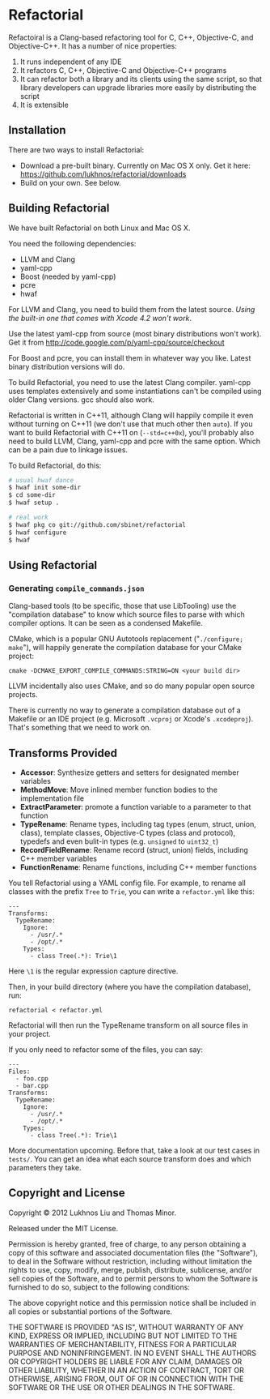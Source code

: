 
# Refactorial

Refactoiral is a Clang-based refactoring tool for C, C++, Objective-C, and Objective-C++. It has a number of nice properties:

1.  It runs independent of any IDE
2.  It refactors C, C++, Objective-C and Objective-C++ programs
3.  It can refactor both a library and its clients using the same script, so that library developers can upgrade libraries more easily by distributing the script
4.  It is extensible


## Installation

There are two ways to install Refactorial:

*   Download a pre-built binary. Currently on Mac OS X only. Get it here:
    https://github.com/lukhnos/refactorial/downloads
*   Build on your own. See below.


## Building Refactorial

We have built Refactorial on both Linux and Mac OS X.

You need the following dependencies:

*   LLVM and Clang
*   yaml-cpp
*   Boost (needed by yaml-cpp)
*   pcre
*   hwaf

For LLVM and Clang, you need to build them from the latest source. *Using the
built-in one that comes with Xcode 4.2 won't work*.

Use the latest yaml-cpp from source (most binary distributions won't work).
Get it from http://code.google.com/p/yaml-cpp/source/checkout

For Boost and pcre, you can install them in whatever way you like. Latest
binary distribution versions will do.

To build Refactorial, you need to use the latest Clang compiler. yaml-cpp uses
templates extensively and some instantiations can't be compiled using older
Clang versions. gcc should also work.

Refactorial is written in C++11, although Clang will happily compile it
even without turning on C++11 (we don't use that much other then `auto`).
If you want to build Refactorial with C++11 on (`--std=c++0x`), you'll
probably also need to build LLVM, Clang, yaml-cpp and pcre with the same
option. Which can be a pain due to linkage issues.

To build Refactorial, do this:

```sh
# usual hwaf dance
$ hwaf init some-dir
$ cd some-dir
$ hwaf setup .

# real work
$ hwaf pkg co git://github.com/sbinet/refactorial
$ hwaf configure
$ hwaf
```

## Using Refactorial

### Generating `compile_commands.json`

Clang-based tools (to be specific, those that use LibTooling) use the
"compilation database" to know which source files to parse with which
compiler options. It can be seen as a condensed Makefile.

CMake, which is a popular GNU Autotools replacement ("`./configure; make`"),
will happily generate the compilation database for your CMake project:

    cmake -DCMAKE_EXPORT_COMPILE_COMMANDS:STRING=ON <your build dir>
    
LLVM incidentally also uses CMake, and so do many popular open source projects.

There is currently no way to generate a compilation database out of a
Makefile or an IDE project (e.g. Microsoft `.vcproj` or Xcode's `.xcodeproj`).
That's something that we need to work on.


## Transforms Provided

*   **Accessor**: Synthesize getters and setters for designated member variables
*   **MethodMove**: Move inlined member function bodies to the implementation file
*   **ExtractParameter**: promote a function variable to a parameter to that function
*   **TypeRename**: Rename types, including tag types (enum, struct, union, class), template classes, Objective-C types (class and protocol), typedefs and even bulit-in types (e.g. `unsigned` to `uint32_t`)
*   **RecordFieldRename**: Rename record (struct, union) fields, including C++ member variables
*   **FunctionRename**: Rename functions, including C++ member functions

You tell Refactorial using a YAML config file. For example, to rename all
classes with the prefix `Tree` to `Trie`, you can write a `refactor.yml` like
this:

    ---
    Transforms:        
      TypeRename:
        Ignore:
          - /usr/.*
          - /opt/.*
        Types:
          - class Tree(.*): Trie\1
          
Here `\1` is the regular expression capture directive.

Then, in your build directory (where you have the compilation database), run:

    refactorial < refactor.yml
    
Refactorial will then run the TypeRename transform on all source files in your
project.

If you only need to refactor some of the files, you can say:

    ---
    Files:
      - foo.cpp
      - bar.cpp
    Transforms:        
      TypeRename:
        Ignore:
          - /usr/.*
          - /opt/.*
        Types:
          - class Tree(.*): Trie\1

More documentation upcoming. Before that, take a look at our test cases in
`tests/`. You can get an idea what each source transform does and which
parameters they take.


## Copyright and License

Copyright © 2012 Lukhnos Liu and Thomas Minor.

Released under the MIT License.

Permission is hereby granted, free of charge, to any person obtaining a copy
of this software and associated documentation files (the "Software"), to deal
in the Software without restriction, including without limitation the rights
to use, copy, modify, merge, publish, distribute, sublicense, and/or sell
copies of the Software, and to permit persons to whom the Software is
furnished to do so, subject to the following conditions:

The above copyright notice and this permission notice shall be included in all
copies or substantial portions of the Software.

THE SOFTWARE IS PROVIDED "AS IS", WITHOUT WARRANTY OF ANY KIND, EXPRESS OR
IMPLIED, INCLUDING BUT NOT LIMITED TO THE WARRANTIES OF MERCHANTABILITY,
FITNESS FOR A PARTICULAR PURPOSE AND NONINFRINGEMENT. IN NO EVENT SHALL THE
AUTHORS OR COPYRIGHT HOLDERS BE LIABLE FOR ANY CLAIM, DAMAGES OR OTHER
LIABILITY, WHETHER IN AN ACTION OF CONTRACT, TORT OR OTHERWISE, ARISING FROM,
OUT OF OR IN CONNECTION WITH THE SOFTWARE OR THE USE OR OTHER DEALINGS IN THE
SOFTWARE.

